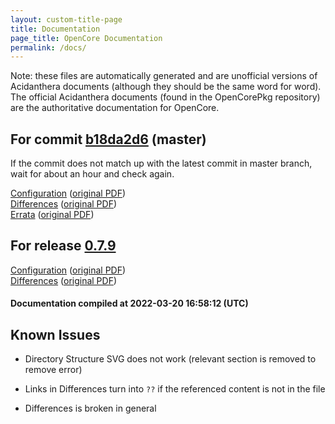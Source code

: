 ```yaml
---
layout: custom-title-page
title: Documentation
page_title: OpenCore Documentation
permalink: /docs/
---
```

Note: these files are automatically generated and are unofficial versions of Acidanthera documents (although they should be the same word for word). The official Acidanthera documents (found in the OpenCorePkg repository) are the authoritative documentation for OpenCore.

## For commit [b18da2d6](https://github.com/acidanthera/OpenCorePkg/tree/b18da2d6ca65f7ff2d37fbda4b5c8d0f937c6481) (master)

If the commit does not match up with the latest commit in master branch, wait for about an hour and check again.

[Configuration](latest/Configuration.html) ([original PDF](https://github.com/acidanthera/OpenCorePkg/blob/b18da2d6ca65f7ff2d37fbda4b5c8d0f937c6481/Docs/Configuration.pdf))
<br>
[Differences](latest/Differences.html) ([original PDF](https://github.com/acidanthera/OpenCorePkg/blob/b18da2d6ca65f7ff2d37fbda4b5c8d0f937c6481/Docs/Differences/Differences.pdf))
<br>
[Errata](latest/Errata.html) ([original PDF](https://github.com/acidanthera/OpenCorePkg/blob/b18da2d6ca65f7ff2d37fbda4b5c8d0f937c6481/Docs/Errata/Errata.pdf))

## For release [0.7.9](https://github.com/acidanthera/OpenCorePkg/tree/0.7.9)

[Configuration](release/Configuration.html) ([original PDF](https://github.com/acidanthera/OpenCorePkg/blob/0.7.9/Docs/Configuration.pdf))
<br>
[Differences](release/Differences.html) ([original PDF](https://github.com/acidanthera/OpenCorePkg/blob/0.7.9/Docs/Differences/Differences.pdf))

#### Documentation compiled at 2022-03-20 16:58:12 (UTC)

## Known Issues

* Directory Structure SVG does not work (relevant section is removed to remove error)

* Links in Differences turn into `??` if the referenced content is not in the file

* Differences is broken in general

